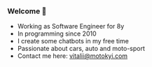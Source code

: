 ### Welcome 👋

- Working as Software Engineer for 8y
- In programming since 2010
- I create some chatbots in my free time
- Passionate about cars, auto and moto-sport
- Contact me here: vitalii@motokyi.com
